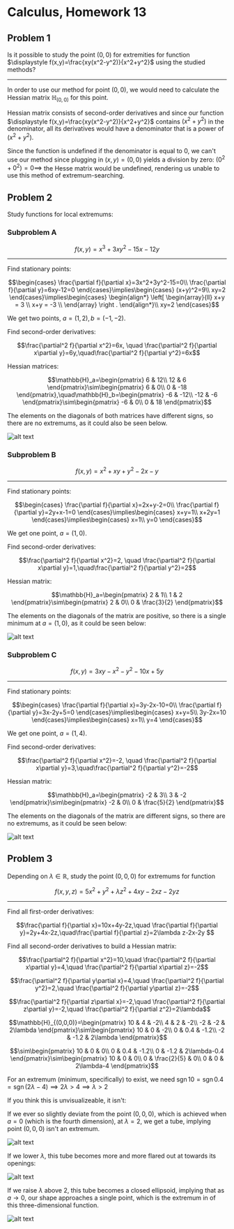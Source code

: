 # Calculus, Homework 13

## Problem 1

Is it possible to study the point $(0,0)$ for extremities for function $\displaystyle f(x,y)=\frac{xy(x^2-y^2)}{x^2+y^2}$ using the studied methods?

---

In order to use our method for point $(0,0)$, we would need to calculate the Hessian matrix $\mathbb{H}_{(0,0)}$ for this point. 

Hessian matrix consists of second-order derivatives and since our function $\displaystyle f(x,y)=\frac{xy(x^2-y^2)}{x^2+y^2}$ contains $(x^2+y^2)$ in the denominator, all its derivatives would have a denominator that is a power of $(x^2+y^2)$.

Since the function is undefined if the denominator is equal to $0$, we can't use our method since plugging in $(x,y)=(0,0)$ yields a division by zero: $(0^2+0^2)=0\implies$ the Hesse matrix would be undefined, rendering us unable to use this method of extremum-searching.


## Problem 2

Study functions for local extremums:

### Subproblem A

$$f(x,y)=x^3+3xy^2-15x-12y$$

---

Find stationary points:

$$\begin{cases}
    \frac{\partial f}{\partial x}=3x^2+3y^2-15=0\\
    \frac{\partial f}{\partial y}=6xy-12=0
\end{cases}\implies\begin{cases}
    (x+y)^2=9\\
    xy=2
\end{cases}\implies\begin{cases}
    \begin{align*}
    \left[
    \begin{array}{ll}
        x+y = 3 \\
        x+y = -3 \\
    \end{array}
    \right .
    \end{align*}\\
    xy=2
\end{cases}$$

We get two points, $a=(1,2), b=(-1,-2)$.

Find second-order derivatives:

$$\frac{\partial^2 f}{\partial x^2}=6x, \quad \frac{\partial^2 f}{\partial x\partial y}=6y,\quad\frac{\partial^2 f}{\partial y^2}=6x$$

Hessian matrices:

$$\mathbb{H}_a=\begin{pmatrix}
    6 & 12\\
    12 & 6
\end{pmatrix}\sim\begin{pmatrix}
    6 & 0\\
    0 & -18
\end{pmatrix},\quad\mathbb{H}_b=\begin{pmatrix}
    -6 & -12\\
    -12 & -6
\end{pmatrix}\sim\begin{pmatrix}
    -6 & 0\\
    0 & 18
\end{pmatrix}$$

The elements on the diagonals of both matrices have different signs, so there are no extremums, as it could also be seen below.

![alt text](image-8.png)

### Subproblem B

$$f(x,y)=x^2+xy+y^2-2x-y$$

---

Find stationary points:

$$\begin{cases}
    \frac{\partial f}{\partial x}=2x+y-2=0\\
    \frac{\partial f}{\partial y}=2y+x-1=0
\end{cases}\implies\begin{cases}
    x+y=1\\
    x+2y=1
\end{cases}\implies\begin{cases}
    x=1\\
    y=0
\end{cases}$$

We get one point, $a=(1,0)$.

Find second-order derivatives:

$$\frac{\partial^2 f}{\partial x^2}=2, \quad \frac{\partial^2 f}{\partial x\partial y}=1,\quad\frac{\partial^2 f}{\partial y^2}=2$$

Hessian matrix:

$$\mathbb{H}_a=\begin{pmatrix}
    2 & 1\\
    1 & 2
\end{pmatrix}\sim\begin{pmatrix}
    2 & 0\\
    0 & \frac{3}{2}
\end{pmatrix}$$

The elements on the diagonals of the matrix are positive, so there is a single minimum at $a=(1,0)$, as it could be seen below:

![alt text](image-9.png)

### Subproblem C

$$f(x,y)=3xy-x^2-y^2-10x+5y$$

---

Find stationary points:

$$\begin{cases}
    \frac{\partial f}{\partial x}=3y-2x-10=0\\
    \frac{\partial f}{\partial y}=3x-2y+5=0
\end{cases}\implies\begin{cases}
    x+y=5\\
    3y-2x=10
\end{cases}\implies\begin{cases}
    x=1\\
    y=4
\end{cases}$$

We get one point, $a=(1,4)$.

Find second-order derivatives:

$$\frac{\partial^2 f}{\partial x^2}=-2, \quad \frac{\partial^2 f}{\partial x\partial y}=3,\quad\frac{\partial^2 f}{\partial y^2}=-2$$

Hessian matrix:

$$\mathbb{H}_a=\begin{pmatrix}
    -2 & 3\\
    3 & -2
\end{pmatrix}\sim\begin{pmatrix}
    -2 & 0\\
    0 & \frac{5}{2}
\end{pmatrix}$$

The elements on the diagonals of the matrix are different signs, so there are no extremums, as it could be seen below:

![alt text](image-10.png)

## Problem 3

Depending on $\lambda\in\mathbb{R}$, study the point $(0,0,0)$ for extremums for function

$$f(x,y,z)=5x^2+y^2+\lambda z^2+4xy-2xz-2yz$$

---

Find all first-order derivatives: 

$$\frac{\partial f}{\partial x}=10x+4y-2z,\quad \frac{\partial f}{\partial y}=2y+4x-2z,\quad\frac{\partial f}{\partial z}=2\lambda z-2x-2y
$$

Find all second-order derivatives to build a Hessian matrix:

$$\frac{\partial^2 f}{\partial x^2}=10,\quad
\frac{\partial^2 f}{\partial x\partial y}=4,\quad
\frac{\partial^2 f}{\partial x\partial z}=-2$$

$$\frac{\partial^2 f}{\partial y\partial x}=4,\quad
\frac{\partial^2 f}{\partial y^2}=2,\quad
\frac{\partial^2 f}{\partial y\partial z}=-2$$

$$\frac{\partial^2 f}{\partial z\partial x}=-2,\quad
\frac{\partial^2 f}{\partial z\partial y}=-2,\quad
\frac{\partial^2 f}{\partial z^2}=2\lambda$$

$$\mathbb{H}_{(0,0,0)}=\begin{pmatrix}
    10 & 4 & -2\\
    4 & 2 & -2\\
    -2 & -2 & 2\lambda
\end{pmatrix}\sim\begin{pmatrix}
    10 & 0 & -2\\
    0 & 0.4 & -1.2\\
    -2 & -1.2 & 2\lambda
\end{pmatrix}$$

$$\sim\begin{pmatrix}
    10 & 0 & 0\\
    0 & 0.4 & -1.2\\
    0 & -1.2 & 2\lambda-0.4
\end{pmatrix}\sim\begin{pmatrix}
    10 & 0 & 0\\
    0 & \frac{2}{5} & 0\\
    0 & 0 & 2\lambda-4
\end{pmatrix}$$

For an extremum (minimum, specifically) to exist, we need $\text{sgn}\,10=\text{sgn}\,0.4=\text{sgn}\,(2\lambda-4)\implies2\lambda>4\implies\lambda>2$

If you think this is unvisualizeable, it isn't:

If we ever so slightly deviate from the point $(0,0,0)$, which is achieved when $a=0$ (which is the fourth dimension), at $\lambda=2$, we get a tube, implying point $(0,0,0)$ isn't an extremum.

![alt text](image-11.png)

If we lower $\lambda$, this tube becomes more and more flared out at towards its openings:

![alt text](image-12.png)

If we raise $\lambda$ above $2$, this tube becomes a closed ellipsoid, implying that as $a\to0$, our shape approaches a single point, which is the extremum in of this three-dimensional function.

![alt text](image-13.png)